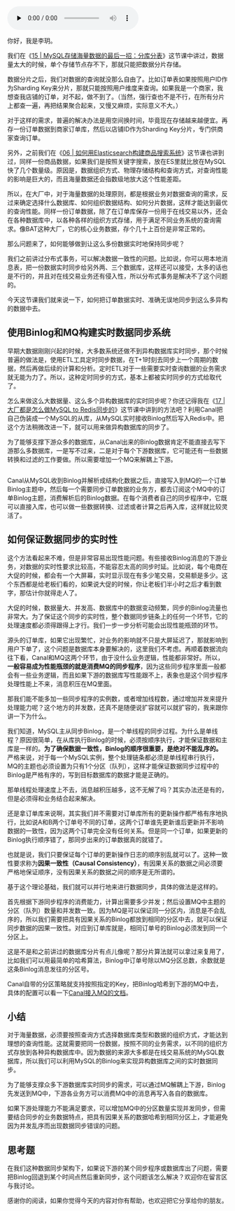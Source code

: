 <audio id="audio" title="19 | 跨系统实时同步数据，分布式事务是唯一的解决方案吗？" controls="" preload="none"><source id="mp3" src="https://static001.geekbang.org/resource/audio/e7/50/e76664d75360b92e4fecd62a9bb18c50.mp3"></audio>

你好，我是李玥。

我们在《[15 | MySQL存储海量数据的最后一招：分库分表](https://time.geekbang.org/column/article/217568)》这节课中讲过，数据量太大的时候，单个存储节点存不下，那就只能把数据分片存储。

数据分片之后，我们对数据的查询就没那么自由了。比如订单表如果按照用户ID作为Sharding Key来分片，那就只能按照用户维度来查询。如果我是一个商家，我想查我店铺的订单，对不起，做不到了。（当然，强行查也不是不行，在所有分片上都查一遍，再把结果聚合起来，又慢又麻烦，实际意义不大。）

对于这样的需求，普遍的解决办法是用空间换时间，毕竟现在存储越来越便宜。再存一份订单数据到商家订单库，然后以店铺ID作为Sharding Key分片，专门供商家查询订单。

另外，之前我们在《[06 | 如何用Elasticsearch构建商品搜索系统](https://time.geekbang.org/column/article/208675)》这节课也讲到过，同样一份商品数据，如果我们是按照关键字搜索，放在ES里就比放在MySQL快了几个数量级。原因是，数据组织方式、物理存储结构和查询方式，对查询性能的影响是巨大的，而且海量数据还会指数级地放大这个性能差距。

所以，在大厂中，对于海量数据的处理原则，都是根据业务对数据查询的需求，反过来确定选择什么数据库、如何组织数据结构、如何分片数据，这样才能达到最优的查询性能。同样一份订单数据，除了在订单库保存一份用于在线交易以外，还会在各种数据库中，以各种各样的组织方式存储，用于满足不同业务系统的查询需求。像BAT这种大厂，它的核心业务数据，存个几十上百份是非常正常的。

那么问题来了，如何能够做到让这么多份数据实时地保持同步呢？

我们之前讲过分布式事务，可以解决数据一致性的问题。比如说，你可以用本地消息表，把一份数据实时同步给另外两、三个数据库，这样还可以接受，太多的话也是不行的，并且对在线交易业务还有侵入性，所以分布式事务是解决不了这个问题的。

今天这节课我们就来说一下，如何把订单数据实时、准确无误地同步到这么多异构的数据中去。

## 使用Binlog和MQ构建实时数据同步系统

早期大数据刚刚兴起的时候，大多数系统还做不到异构数据库实时同步，那个时候普遍的做法是，使用ETL工具定时同步数据，在T+1时刻去同步上一个周期的数据，然后再做后续的计算和分析。定时ETL对于一些需要实时查询数据的业务需求就无能为力了。所以，这种定时同步的方式，基本上都被实时同步的方式给取代了。

怎么来做这么大数据量、这么多个异构数据库的实时同步呢？你还记得我在《[17 | 大厂都是怎么做MySQL to Redis同步的](https://time.geekbang.org/column/article/217593)》这节课中讲到的方法吧？利用Canal把自己伪装成一个MySQL的从库，从MySQL实时接收Binlog然后写入Redis中。把这个方法稍微改进一下，就可以用来做异构数据库的同步了。

为了能够支撑下游众多的数据库，从Canal出来的Binlog数据肯定不能直接去写下游那么多数据库，一是写不过来，二是对于每个下游数据库，它可能还有一些数据转换和过滤的工作要做。所以需要增加一个MQ来解耦上下游。

<img src="https://static001.geekbang.org/resource/image/df/d8/dfa37d67d87fc7c8a8de50681f8134d8.jpg" alt="">

Canal从MySQL收到Binlog并解析成结构化数据之后，直接写入到MQ的一个订单Binlog主题中，然后每一个需要同步订单数据的业务方，都去订阅这个MQ中的订单Binlog主题，消费解析后的Binlog数据。在每个消费者自己的同步程序中，它既可以直接入库，也可以做一些数据转换、过滤或者计算之后再入库，这样就比较灵活了。

## 如何保证数据同步的实时性

这个方法看起来不难，但是非常容易出现性能问题。有些接收Binlog消息的下游业务，对数据的实时性要求比较高，不能容忍太高的同步时延。比如说，每个电商在大促的时候，都会有一个大屏幕，实时显示现在有多少笔交易，交易额是多少。这个东西都是给老板们看的，如果说大促的时候，你让老板们半小时之后才看到数字，那估计你就得走人了。

大促的时候，数据量大、并发高、数据库中的数据变动频繁，同步的Binlog流量也非常大。为了保证这个同步的实时性，整个数据同步链条上的任何一个环节，它的处理速度都必须得跟得上才行。我们一步一步分析可能会出现性能瓶颈的环节。

源头的订单库，如果它出现繁忙，对业务的影响就不只是大屏延迟了，那就影响到用户下单了，这个问题是数据库本身要解决的，这里我们不考虑。再顺着数据流向往下看，Canal和MQ这两个环节，由于没什么业务逻辑，性能都非常好。所以，**一般容易成为性能瓶颈的就是消费MQ的同步程序**，因为这些同步程序里面一般都会有一些业务逻辑，而且如果下游的数据库写性能跟不上，表象也是这个同步程序处理性能上不来，消息积压在MQ里面。

那我们能不能多加一些同步程序的实例数，或者增加线程数，通过增加并发来提升处理能力呢？这个地方的并发数，还真不是随便说扩容就可以就扩容的，我来跟你讲一下为什么。

我们知道，MySQL主从同步Binlog，是一个单线程的同步过程。为什么是单线程？原因很简单，在从库执行Binlog的时候，必须按顺序执行，才能保证数据和主库是一样的。**为了确保数据一致性，Binlog的顺序很重要，是绝对不能乱序的。** 严格来说，对于每一个MySQL实例，整个处理链条都必须是单线程串行执行，MQ的主题也必须设置为只有1个分区（队列），这样才能保证数据同步过程中的Binlog是严格有序的，写到目标数据库的数据才能是正确的。

那单线程处理速度上不去，消息越积压越多，这不无解了吗？其实办法还是有的，但是必须得和业务结合起来解决。

还是拿订单库来说啊，其实我们并不需要对订单库所有的更新操作都严格有序地执行，比如说A和B两个订单号不同的订单，这两个订单谁先更新谁后更新并不影响数据的一致性，因为这两个订单完全没有任何关系。但是同一个订单，如果更新的Binlog执行顺序错了，那同步出来的订单数据真的就错了。

也就是说，我们只要保证每个订单的更新操作日志的顺序别乱就可以了。这种一致性要求称为**因果一致性（Causal Consistency）**，有因果关系的数据之间必须要严格地保证顺序，没有因果关系的数据之间的顺序是无所谓的。

基于这个理论基础，我们就可以并行地来进行数据同步，具体的做法是这样的。

首先根据下游同步程序的消费能力，计算出需要多少并发；然后设置MQ中主题的分区（队列）数量和并发数一致。因为MQ是可以保证同一分区内，消息是不会乱序的，所以我们需要把具有因果关系的Binlog都放到相同的分区中去，就可以保证同步数据的因果一致性。对应到订单库就是，相同订单号的Binlog必须发到同一个分区上。

这是不是和之前讲过的数据库分片有点儿像呢？那分片算法就可以拿过来复用了，比如我们可以用最简单的哈希算法，Binlog中订单号除以MQ分区总数，余数就是这条Binlog消息发往的分区号。

Canal自带的分区策略就支持按照指定的Key，把Binlog哈希到下游的MQ中去，具体的配置可以看一下[Canal接入MQ的文档](https://github.com/alibaba/canal/wiki/Canal-Kafka-RocketMQ-QuickStart)。

## 小结

对于海量数据，必须要按照查询方式选择数据库类型和数据的组织方式，才能达到理想的查询性能。这就需要把同一份数据，按照不同的业务需求，以不同的组织方式存放到各种异构数据库中。因为数据的来源大多都是在线交易系统的MySQL数据库，所以我们可以利用MySQL的Binlog来实现异构数据库之间的实时数据同步。

为了能够支撑众多下游数据库实时同步的需求，可以通过MQ解耦上下游，Binlog先发送到MQ中，下游各业务方可以消费MQ中的消息再写入各自的数据库。

如果下游处理能力不能满足要求，可以增加MQ中的分区数量实现并发同步，但需要结合同步的业务数据特点，把具有因果关系的数据哈希到相同分区上，才能避免因为并发乱序而出现数据同步错误的问题。

## 思考题

在我们这种数据同步架构下，如果说下游的某个同步程序或数据库出了问题，需要把Binlog回退到某个时间点然后重新同步，这个问题该怎么解决？欢迎你在留言区与我讨论。

感谢你的阅读，如果你觉得今天的内容对你有帮助，也欢迎把它分享给你的朋友。
